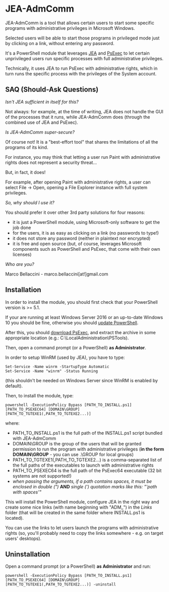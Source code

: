 # JEA-AdmComm
JEA-AdmComm is a tool that allows certain users to start some specific programs with administrative privileges in Microsoft Windows.

Selected users will be able to start those programs in privileged mode just by clicking on a link, without entering any password.

It's a PowerShell module that leverages [JEA](https://docs.microsoft.com/en-us/powershell/jea/overview) and [PsExec](https://docs.microsoft.com/en-us/sysinternals/downloads/psexec) to let certain unprivileged users run specific processes with full administrative privileges.

Technically, it uses JEA to run PsExec with administrative rights, which in turn runs the specific process with the privileges of the System account.

## SAQ (Should-Ask Questions)
*Isn't JEA sufficient in itself for this?*

Not always: for example, at the time of writing, JEA does not handle the GUI of the processes that it runs, while JEA-AdmComm does (through the combined use of JEA and PsExec).

*Is JEA-AdmComm super-secure?*

Of course not! It is a "best-effort tool" that shares the limitations of all the programs of its kind.

For instance, you may think that letting a user run Paint with administrative rights does not represent a security threat...

But, in fact, it does!

For example, after opening Paint with administrative rights, a user can select File -> Open, opening a File Explorer instance with full system privileges.

*So, why should I use it?*

You should prefer it over other 3rd party solutions for four reasons:
- it is just a PowerShell module, using Microsoft-only software to get the job done
- for the users, it is as easy as clicking on a link (no passwords to type!)
- it does not store any password (neither in plaintext nor encrypted)
- it is free and open source (but, of course, leverages Microsoft components such as PowerShell and PsExec, that come with their own licenses)

*Who are you?*

Marco Bellaccini - marco.bellaccini[at!]gmail.com

## Installation
In order to install the module, you should first check that your PowerShell version is >= 5.1.

If your are running at least Windows Server 2016 or an up-to-date Windows 10 you should be fine, otherwise you should [update PowerShell](https://docs.microsoft.com/en-us/powershell/scripting/setup/installing-windows-powershell?view=powershell-6#upgrading-existing-windows-powershell).

After this, you should [download PsExec](https://docs.microsoft.com/en-us/sysinternals/downloads/psexec), and extract the archive in some appropriate location (e.g.: C:\LocalAdministration\PSTools).

Then, open a command prompt (or a PowerShell) **as Administrator**.

In order to setup WinRM (used by JEA), you have to type:

```
Set-Service -Name winrm -StartupType Automatic
Set-Service -Name "winrm" -Status Running
```

(this shouldn't be needed on Windows Server since WinRM is enabled by default).

Then, to install the module, type:

```
powershell -ExecutionPolicy Bypass [PATH_TO_INSTALL.ps1] [PATH_TO_PSEXEC64] [DOMAIN\GROUP] [PATH_TO_TGTEXE1(,PATH_TO_TGTEXE2...)]
```

where:
- PATH_TO_INSTALL.ps1 is the full path of the INSTALL.ps1 script bundled with JEA-AdmComm
- DOMAIN\GROUP is the group of the users that will be granted permission to run the program with administrative privileges (**in the form DOMAIN\GROUP** - you can use .\GROUP for local groups)
- PATH_TO_TGTEXE1(,PATH_TO_TGTEXE2...) is a comma-separated list of the full paths of the executables to launch with administrative rights
- PATH_TO_PSEXEC64 is the full path of the PsExec64 executable (32 bit systems are not supported!)
- *when passing the arguments, if a path contains spaces, it must be enclosed in double (")* **AND** *single (') quotation marks like this: "'path with spaces'"*

This will install the PowerShell module, configure JEA in the right way and create some nice links (with name beginning with "ADM_") in the *Links* folder (that will be created in the same folder where INSTALL.ps1 is located).

You can use the links to let users launch the programs with administrative rights (so, you'll probably need to copy the links somewhere - e.g. on target users' desktops).

## Uninstallation
Open a command prompt (or a PowerShell) **as Administrator** and run:

```
powershell -ExecutionPolicy Bypass [PATH_TO_INSTALL.ps1] [PATH_TO_PSEXEC64] [DOMAIN\GROUP] [PATH_TO_TGTEXE1(,PATH_TO_TGTEXE2...)] -uninstall
```

